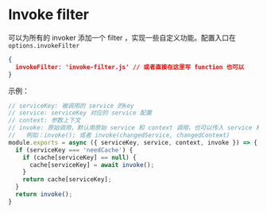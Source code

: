 # Invoke filter

可以为所有的 invoker 添加一个 filter ，实现一些自定义功能。配置入口在 `options.invokeFilter`

```json
{
  invokeFilter: 'invoke-filter.js' // 或者直接在这里写 function 也可以
}
```

示例：

```js
// serviceKey: 被调用的 service 的key
// service: serviceKey 对应的 service 配置
// context: 参数上下文
// invoke: 原始调用，默认用原始 service 和 context 调用，也可以传入 service 和 context
//   例如：invoke(); 或者 invoke(changedService, changedContext)
module.exports = async ({ serviceKey, service, context, invoke }) => {
  if (serviceKey === 'needCache') {
    if (cache[serviceKey] == null) {
      cache[serviceKey] = await invoke();
    }
    return cache[serviceKey];
  }
  return invoke();
}
```
